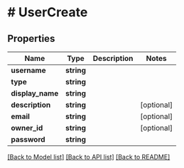 # # UserCreate

## Properties

Name | Type | Description | Notes
------------ | ------------- | ------------- | -------------
**username** | **string** |  |
**type** | **string** |  |
**display_name** | **string** |  |
**description** | **string** |  | [optional]
**email** | **string** |  | [optional]
**owner_id** | **string** |  | [optional]
**password** | **string** |  |

[[Back to Model list]](../../README.md#models) [[Back to API list]](../../README.md#endpoints) [[Back to README]](../../README.md)
